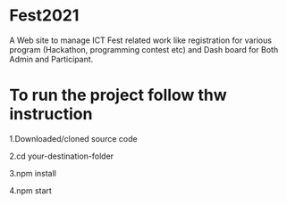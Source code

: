 # Fest2021
A Web site to manage ICT Fest related work like registration for various program (Hackathon, programming contest etc) and Dash board for Both Admin and Participant.

# To run the project follow thw instruction 
1.Downloaded/cloned source code 

2.cd your-destination-folder

3.npm install 

4.npm start 
